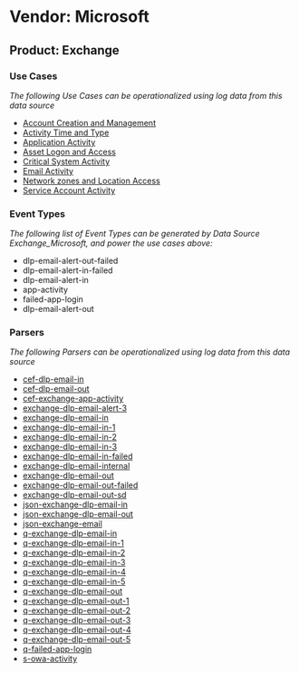 Vendor: Microsoft
=================
Product: Exchange
-----------------

### Use Cases

_The following Use Cases can be operationalized using log data from this data source_

* [Account Creation and Management](../UseCases/usecase_account_creation_and_management.md)
* [Activity Time  and Type](../UseCases/usecase_activity_time__and_type.md)
* [Application Activity](../UseCases/usecase_application_activity.md)
* [Asset Logon and Access](../UseCases/usecase_asset_logon_and_access.md)
* [Critical System Activity](../UseCases/usecase_critical_system_activity.md)
* [Email Activity](../UseCases/usecase_email_activity.md)
* [Network zones and Location Access](../UseCases/usecase_network_zones_and_location_access.md)
* [Service Account Activity](../UseCases/usecase_service_account_activity.md)


### Event Types

_The following list of Event Types can be generated by Data Source Exchange_Microsoft, and power the use cases above:_

- dlp-email-alert-out-failed
- dlp-email-alert-in-failed
- dlp-email-alert-in
- app-activity
- failed-app-login
- dlp-email-alert-out


### Parsers

_The following Parsers can be operationalized using log data from this data source_

* [cef-dlp-email-in](../Parsers/parserContent_cef-dlp-email-in.md)
* [cef-dlp-email-out](../Parsers/parserContent_cef-dlp-email-out.md)
* [cef-exchange-app-activity](../Parsers/parserContent_cef-exchange-app-activity.md)
* [exchange-dlp-email-alert-3](../Parsers/parserContent_exchange-dlp-email-alert-3.md)
* [exchange-dlp-email-in](../Parsers/parserContent_exchange-dlp-email-in.md)
* [exchange-dlp-email-in-1](../Parsers/parserContent_exchange-dlp-email-in-1.md)
* [exchange-dlp-email-in-2](../Parsers/parserContent_exchange-dlp-email-in-2.md)
* [exchange-dlp-email-in-3](../Parsers/parserContent_exchange-dlp-email-in-3.md)
* [exchange-dlp-email-in-failed](../Parsers/parserContent_exchange-dlp-email-in-failed.md)
* [exchange-dlp-email-internal](../Parsers/parserContent_exchange-dlp-email-internal.md)
* [exchange-dlp-email-out](../Parsers/parserContent_exchange-dlp-email-out.md)
* [exchange-dlp-email-out-failed](../Parsers/parserContent_exchange-dlp-email-out-failed.md)
* [exchange-dlp-email-out-sd](../Parsers/parserContent_exchange-dlp-email-out-sd.md)
* [json-exchange-dlp-email-in](../Parsers/parserContent_json-exchange-dlp-email-in.md)
* [json-exchange-dlp-email-out](../Parsers/parserContent_json-exchange-dlp-email-out.md)
* [json-exchange-email](../Parsers/parserContent_json-exchange-email.md)
* [q-exchange-dlp-email-in](../Parsers/parserContent_q-exchange-dlp-email-in.md)
* [q-exchange-dlp-email-in-1](../Parsers/parserContent_q-exchange-dlp-email-in-1.md)
* [q-exchange-dlp-email-in-2](../Parsers/parserContent_q-exchange-dlp-email-in-2.md)
* [q-exchange-dlp-email-in-3](../Parsers/parserContent_q-exchange-dlp-email-in-3.md)
* [q-exchange-dlp-email-in-4](../Parsers/parserContent_q-exchange-dlp-email-in-4.md)
* [q-exchange-dlp-email-in-5](../Parsers/parserContent_q-exchange-dlp-email-in-5.md)
* [q-exchange-dlp-email-out](../Parsers/parserContent_q-exchange-dlp-email-out.md)
* [q-exchange-dlp-email-out-1](../Parsers/parserContent_q-exchange-dlp-email-out-1.md)
* [q-exchange-dlp-email-out-2](../Parsers/parserContent_q-exchange-dlp-email-out-2.md)
* [q-exchange-dlp-email-out-3](../Parsers/parserContent_q-exchange-dlp-email-out-3.md)
* [q-exchange-dlp-email-out-4](../Parsers/parserContent_q-exchange-dlp-email-out-4.md)
* [q-exchange-dlp-email-out-5](../Parsers/parserContent_q-exchange-dlp-email-out-5.md)
* [q-failed-app-login](../Parsers/parserContent_q-failed-app-login.md)
* [s-owa-activity](../Parsers/parserContent_s-owa-activity.md)
